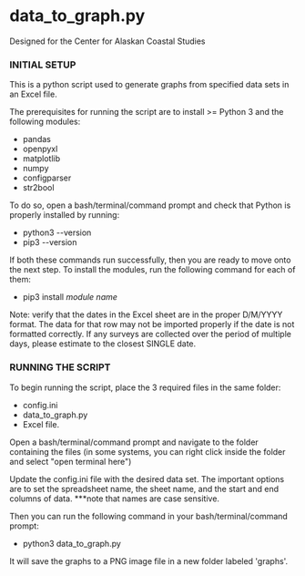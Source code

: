 # data_to_graph.py
Designed for the Center for Alaskan Coastal Studies



###     INITIAL SETUP

 This is a python script used to generate graphs from specified data sets in an Excel file.
 
 The prerequisites for running the script are to install >= Python 3 and the following modules:
 - pandas
 - openpyxl
 - matplotlib
 - numpy
 - configparser
 - str2bool

 To do so, open a bash/terminal/command prompt and check that Python is properly installed by running:
 - python3 --version
 - pip3 --version
 
 If both these commands run successfully, then you are ready to move onto the next step.
 To install the modules, run the following command for each of them:
 - pip3 install *module name*
    
    
 Note: verify that the dates in the Excel sheet are in the proper D/M/YYYY format. The data for that row may 
 not be imported properly if the date is not formatted correctly. If any surveys are collected over the period 
 of multiple days, please estimate to the closest SINGLE date.
    
    
    

    
###     RUNNING THE SCRIPT
 
 To begin running the script, place the 3 required files in the same folder:
 - config.ini
 - data_to_graph.py
 - Excel file.
 
 Open a bash/terminal/command prompt and navigate to the folder containing the files (in some systems, you can right click inside the folder and select "open terminal here")
 
 Update the config.ini file with the desired data set. The important options are to set the spreadsheet name, the sheet name, and the start and end columns of data.
 ***note that names are case sensitive.
 
 Then you can run the following command in your bash/terminal/command prompt:
 - python3 data_to_graph.py
    
 It will save the graphs to a PNG image file in a new folder labeled 'graphs'.
